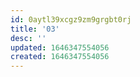 ```yaml
---
id: 0aytl39xcgz9zm9grgbt0rj
title: '03'
desc: ''
updated: 1646347554056
created: 1646347554056
---
```


